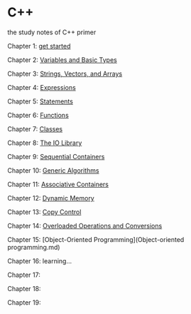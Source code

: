 # C++
the study notes of C++ primer

Chapter 1: [get started](c++_primary.md)

Chapter 2: [Variables and Basic Types](Type.md)

Chapter 3: [Strings, Vectors, and Arrays](StringVectorArray.md)

Chapter 4: [Expressions](Expression.md)

Chapter 5: [Statements](Statements.md)

Chapter 6: [Functions](Functions.md)

Chapter 7: [Classes](Classes.md)

Chapter 8: [The IO Library](IOLibrary.md)

Chapter 9: [Sequential Containers](SequentialContainers.md)

Chapter 10: [Generic Algorithms](GenericAlgorithms.md)

Chapter 11: [Associative Containers](AssociativeContainer.md)

Chapter 12: [Dynamic Memory](DynamicMemory.md)

Chapter 13: [Copy Control](CopyControl.md)

Chapter 14: [Overloaded Operations and Conversions](Overloaded-operators-and-conversions.md)

Chapter 15: [Object-Oriented Programming](Object-oriented programming.md)

Chapter 16: learning...

Chapter 17: 

Chapter 18: 

Chapter 19: 
